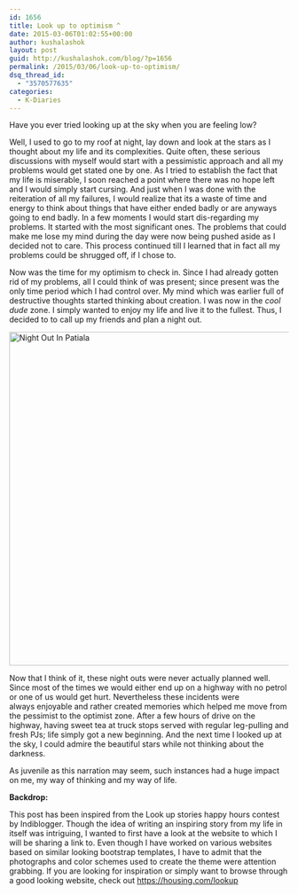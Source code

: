```yaml
---
id: 1656
title: Look up to optimism ^
date: 2015-03-06T01:02:55+00:00
author: kushalashok
layout: post
guid: http://kushalashok.com/blog/?p=1656
permalink: /2015/03/06/look-up-to-optimism/
dsq_thread_id:
  - "3570577635"
categories:
  - K-Diaries
---
```

Have you ever tried looking up at the sky when you are feeling low?

Well, I used to go to my roof at night, lay down and look at the stars as I thought about my life and its complexities. Quite often, these serious discussions with myself would start with a pessimistic approach and all my problems would get stated one by one. As I tried to establish the fact that my life is miserable, I soon reached a point where there was no hope left and I would simply start cursing. And just when I was done with the reiteration of all my failures, I would realize that its a waste of time and energy to think about things that have either ended badly or are anyways going to end badly. In a few moments I would start dis-regarding my problems. It started with the most significant ones. The problems that could make me lose my mind during the day were now being pushed aside as I decided not to care. This process continued till I learned that in fact all my problems could be shrugged off, if I chose to.

Now was the time for my optimism to check in. Since I had already gotten rid of my problems, all I could think of was present; since present was the only time period which I had control over. My mind which was earlier full of destructive thoughts started thinking about creation. I was now in the _cool dude_ zone. I simply wanted to enjoy my life and live it to the fullest. Thus, I decided to to call up my friends and plan a night out.

[<img class="alignnone wp-image-1657 size-full" src="http://34.229.211.245/wp-content/uploads/2015/03/no02-e1425586005725.jpg" alt="Night Out In Patiala" width="950" height="602" srcset="http://blog.kushalashok.com/wp-content/uploads/2015/03/no02-e1425586005725.jpg 950w, http://blog.kushalashok.com/wp-content/uploads/2015/03/no02-e1425586005725-300x190.jpg 300w, http://blog.kushalashok.com/wp-content/uploads/2015/03/no02-e1425586005725-768x487.jpg 768w" sizes="(max-width: 950px) 100vw, 950px" />](http://34.229.211.245/wp-content/uploads/2015/03/no02-e1425586005725.jpg)

Now that I think of it, these night outs were never actually planned well. Since most of the times we would either end up on a highway with no petrol or one of us would get hurt. Nevertheless these incidents were always enjoyable and rather created memories which helped me move from the pessimist to the optimist zone. After a few hours of drive on the highway, having sweet tea at truck stops served with regular leg-pulling and fresh PJs; life simply got a new beginning. And the next time I looked up at the sky, I could admire the beautiful stars while not thinking about the darkness.

As juvenile as this narration may seem, such instances had a huge impact on me, my way of thinking and my way of life.

**Backdrop:**

This post has been inspired from the Look up stories happy hours contest by Indiblogger. Though the idea of writing an inspiring story from my life in itself was intriguing, I wanted to first have a look at the website to which I will be sharing a link to. Even though I have worked on various websites based on similar looking bootstrap templates, I have to admit that the photographs and color schemes used to create the theme were attention grabbing. If you are looking for inspiration or simply want to browse through a good looking website, check out <a title="housing.com" href="https://housing.com/lookup" target="_blank">https://housing.com/lookup</a>
